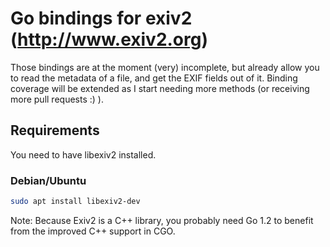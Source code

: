 # Go bindings for exiv2 (http://www.exiv2.org)

Those bindings are at the moment (very) incomplete, but already allow you to
read the metadata of a file, and get the EXIF fields out of it. Binding coverage
will be extended as I start needing more methods (or receiving more pull
requests :) ).

## Requirements

You need to have libexiv2 installed.

### Debian/Ubuntu

```bash
sudo apt install libexiv2-dev
```

Note: Because Exiv2 is a C++ library, you probably need Go 1.2 to benefit from
the improved C++ support in CGO.
